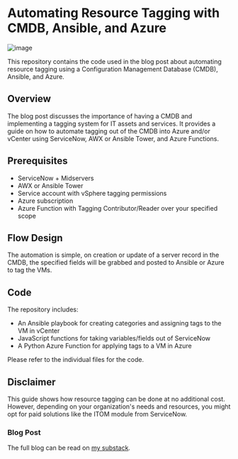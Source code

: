 # Automating Resource Tagging with CMDB, Ansible, and Azure

![image](https://github.com/kwehen/TaggingAutomation/assets/110314567/293e7cf8-1fcf-4223-b9b4-d72e79ec164e)


This repository contains the code used in the blog post about automating resource tagging using a Configuration Management Database (CMDB), Ansible, and Azure.

## Overview

The blog post discusses the importance of having a CMDB and implementing a tagging system for IT assets and services. It provides a guide on how to automate tagging out of the CMDB into Azure and/or vCenter using ServiceNow, AWX or Ansible Tower, and Azure Functions.

## Prerequisites

- ServiceNow + Midservers
- AWX or Ansible Tower
- Service account with vSphere tagging permissions
- Azure subscription
- Azure Function with Tagging Contributor/Reader over your specified scope

## Flow Design

The automation is simple, on creation or update of a server record in the CMDB, the specified fields will be grabbed and posted to Ansible or Azure to tag the VMs.

## Code

The repository includes:

- An Ansible playbook for creating categories and assigning tags to the VM in vCenter
- JavaScript functions for taking variables/fields out of ServiceNow
- A Python Azure Function for applying tags to a VM in Azure

Please refer to the individual files for the code.

## Disclaimer

This guide shows how resource tagging can be done at no additional cost. However, depending on your organization's needs and resources, you might opt for paid solutions like the ITOM module from ServiceNow.

### Blog Post

The full blog can be read on [my substack](https://khenry.substack.com/p/TagAutomation).
